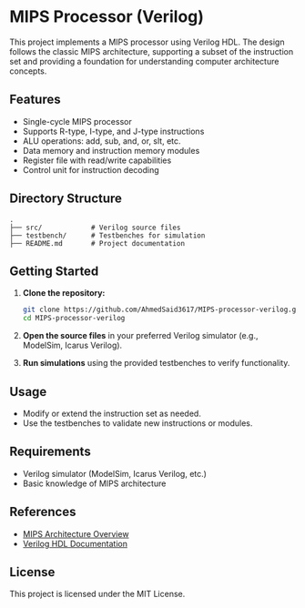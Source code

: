 # MIPS Processor (Verilog)

This project implements a MIPS processor using Verilog HDL. The design follows the classic MIPS architecture, supporting a subset of the instruction set and providing a foundation for understanding computer architecture concepts.

## Features

- Single-cycle MIPS processor
- Supports R-type, I-type, and J-type instructions
- ALU operations: add, sub, and, or, slt, etc.
- Data memory and instruction memory modules
- Register file with read/write capabilities
- Control unit for instruction decoding

## Directory Structure

```
.
├── src/            # Verilog source files
├── testbench/      # Testbenches for simulation
├── README.md       # Project documentation
```

## Getting Started

1. **Clone the repository:**
    ```bash
    git clone https://github.com/AhmedSaid3617/MIPS-processor-verilog.git
    cd MIPS-processor-verilog
    ```

2. **Open the source files** in your preferred Verilog simulator (e.g., ModelSim, Icarus Verilog).

3. **Run simulations** using the provided testbenches to verify functionality.

## Usage

- Modify or extend the instruction set as needed.
- Use the testbenches to validate new instructions or modules.

## Requirements

- Verilog simulator (ModelSim, Icarus Verilog, etc.)
- Basic knowledge of MIPS architecture

## References

- [MIPS Architecture Overview](https://en.wikipedia.org/wiki/MIPS_architecture)
- [Verilog HDL Documentation](https://www.verilog.com/)

## License

This project is licensed under the MIT License.
